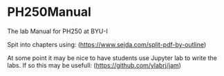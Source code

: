 # PH250Manual
The lab Manual for PH250 at BYU-I

Spit into chapters using:
(https://www.sejda.com/split-pdf-by-outline)

At some point it may be nice to have students use Jupyter lab to write the labs. If so this may be usefull:
(https://github.com/ylabrj/jam)
